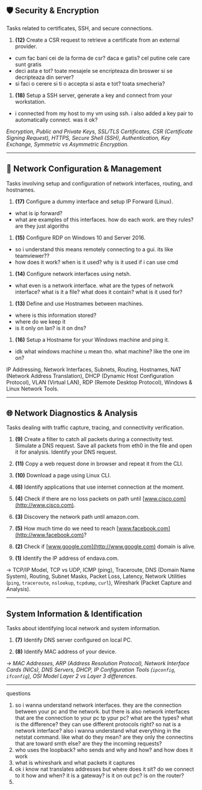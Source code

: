## 🛡️ **Security & Encryption**

Tasks related to certificates, SSH, and secure connections.

1. **(12)** Create a CSR request to retrieve a certificate from an external provider.
- cum fac bani cei de la forma de csr? daca e gatis? cel putine cele care sunt gratis
- deci asta e tot? toate mesajele se encripteaza din broswer si se decripteaza din server?
- si faci o cerere si ti o accepta si asta e tot? toata smecheria?


1. **(18)** Setup a SSH server, generate a key and connect from your workstation.
- i connected from my host to my vm using ssh. i also added a key pair to automatically connect. was it ok?

_Encryption, Public and Private Keys, SSL/TLS Certificates, CSR (Certificate Signing Request), HTTPS, Secure Shell (SSH), Authentication, Key Exchange, Symmetric vs Asymmetric Encryption._

---

## 🧩 **Network Configuration & Management**

Tasks involving setup and configuration of network interfaces, routing, and hostnames.

1. **(17)** Configure a dummy interface and setup IP Forward (Linux).
- what is ip forward?
- what are examples of this interfaces. how do each work. are they rules? are they just algoriths
    
1. **(15)** Configure RDP on Windows 10 and Server 2016.
- so i understand this means remotely connecting to a gui. its like teamviewer?? 
- how does it work? when is it used? why is it used if i can use cmd

    
1. **(14)** Configure network interfaces using netsh.
- what even is a network interface. what are the types of network interface? what is it a file? what does it contain? what is it used for?
    
1. **(13)** Define and use Hostnames between machines.
- where is this information stored?
- where do we keep it
- is it only on lan? is it on dns?
    
1. **(16)** Setup a Hostname for your Windows machine and ping it.
- idk what windows machine u mean tho. what machine? like the one im on?
    
IP Addressing, Network Interfaces, Subnets, Routing, Hostnames, NAT (Network Address Translation), DHCP (Dynamic Host Configuration Protocol), VLAN (Virtual LAN), RDP (Remote Desktop Protocol), Windows & Linux Network Tools.

---

## 🌐 **Network Diagnostics & Analysis**

Tasks dealing with traffic capture, tracing, and connectivity verification.

1. **(9)** Create a filter to catch all packets during a connectivity test. Simulate a DNS request. Save all packets from eth0 in the file and open it for analysis. Identify your DNS request.
    
2. **(11)** Copy a web request done in browser and repeat it from the CLI.
    
3. **(10)** Download a page using Linux CLI.
    
4. **(6)** Identify applications that use internet connection at the moment.
    
5. **(4)** Check if there are no loss packets on path until [www.cisco.com](http://www.cisco.com).
    
6. **(3)** Discovery the network path until amazon.com.
    
7. **(5)** How much time do we need to reach [www.facebook.com](http://www.facebook.com)?
    
8. **(2)** Check if [www.google.com](http://www.google.com) domain is alive.
    
9. **(1)** Identify the IP address of endava.com.
    

→ TCP/IP Model, TCP vs UDP, ICMP (ping), Traceroute, DNS (Domain Name System), Routing, Subnet Masks, Packet Loss, Latency, Network Utilities (`ping`, `traceroute`, `nslookup`, `tcpdump`, `curl`), Wireshark (Packet Capture and Analysis).

---

## **System Information & Identification**

Tasks about identifying local network and system information.

1. **(7)** Identify DNS server configured on local PC.
    
2. **(8)** Identify MAC address of your device.

_→ MAC Addresses, ARP (Address Resolution Protocol), Network Interface Cards (NICs), DNS Servers, DHCP, IP Configuration Tools (`ipconfig`, `ifconfig`), OSI Model Layer 2 vs Layer 3 differences._





----
questions
1. so i wanna understand network interfaces. they are the connection between your pc and the network. but there is also network interfaces that are the connection to your pc tp ypur pc? what are the types? what is the difference? they can use different protocols right? so nat is a network interface? also i wanna understand what everything in the netstat command. like what do they mean? are they only the connectins that are toward smth else? are they the incoming requests?
2. who uses the loopback? who sends and why and how? and how does it work
3. what is whireshark and what packets it captures
4. ok i know nat translates addresses but where does it sit? do we connect to it how and when? it is a gateway? is it on out pc? is on the router?
5. 